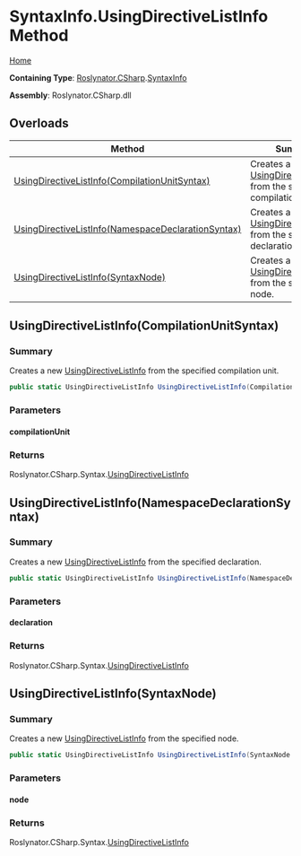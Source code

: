 <a name="_top"></a>

# SyntaxInfo\.UsingDirectiveListInfo Method

[Home](../../../../README.md#_top)

**Containing Type**: [Roslynator.CSharp](../../README.md#_top)\.[SyntaxInfo](../README.md#_top)

**Assembly**: Roslynator\.CSharp\.dll

## Overloads

| Method | Summary |
| ------ | ------- |
| [UsingDirectiveListInfo(CompilationUnitSyntax)](#Roslynator_CSharp_SyntaxInfo_UsingDirectiveListInfo_Microsoft_CodeAnalysis_CSharp_Syntax_CompilationUnitSyntax_) | Creates a new [UsingDirectiveListInfo](../../Syntax/UsingDirectiveListInfo/README.md#_top) from the specified compilation unit\. |
| [UsingDirectiveListInfo(NamespaceDeclarationSyntax)](#Roslynator_CSharp_SyntaxInfo_UsingDirectiveListInfo_Microsoft_CodeAnalysis_CSharp_Syntax_NamespaceDeclarationSyntax_) | Creates a new [UsingDirectiveListInfo](../../Syntax/UsingDirectiveListInfo/README.md#_top) from the specified declaration\. |
| [UsingDirectiveListInfo(SyntaxNode)](#Roslynator_CSharp_SyntaxInfo_UsingDirectiveListInfo_Microsoft_CodeAnalysis_SyntaxNode_) | Creates a new [UsingDirectiveListInfo](../../Syntax/UsingDirectiveListInfo/README.md#_top) from the specified node\. |

## UsingDirectiveListInfo\(CompilationUnitSyntax\) <a name="Roslynator_CSharp_SyntaxInfo_UsingDirectiveListInfo_Microsoft_CodeAnalysis_CSharp_Syntax_CompilationUnitSyntax_"></a>

### Summary

Creates a new [UsingDirectiveListInfo](../../Syntax/UsingDirectiveListInfo/README.md#_top) from the specified compilation unit\.

```csharp
public static UsingDirectiveListInfo UsingDirectiveListInfo(CompilationUnitSyntax compilationUnit)
```

### Parameters

#### compilationUnit

### Returns

Roslynator\.CSharp\.Syntax\.[UsingDirectiveListInfo](../../Syntax/UsingDirectiveListInfo/README.md#_top)

## UsingDirectiveListInfo\(NamespaceDeclarationSyntax\) <a name="Roslynator_CSharp_SyntaxInfo_UsingDirectiveListInfo_Microsoft_CodeAnalysis_CSharp_Syntax_NamespaceDeclarationSyntax_"></a>

### Summary

Creates a new [UsingDirectiveListInfo](../../Syntax/UsingDirectiveListInfo/README.md#_top) from the specified declaration\.

```csharp
public static UsingDirectiveListInfo UsingDirectiveListInfo(NamespaceDeclarationSyntax declaration)
```

### Parameters

#### declaration

### Returns

Roslynator\.CSharp\.Syntax\.[UsingDirectiveListInfo](../../Syntax/UsingDirectiveListInfo/README.md#_top)

## UsingDirectiveListInfo\(SyntaxNode\) <a name="Roslynator_CSharp_SyntaxInfo_UsingDirectiveListInfo_Microsoft_CodeAnalysis_SyntaxNode_"></a>

### Summary

Creates a new [UsingDirectiveListInfo](../../Syntax/UsingDirectiveListInfo/README.md#_top) from the specified node\.

```csharp
public static UsingDirectiveListInfo UsingDirectiveListInfo(SyntaxNode node)
```

### Parameters

#### node

### Returns

Roslynator\.CSharp\.Syntax\.[UsingDirectiveListInfo](../../Syntax/UsingDirectiveListInfo/README.md#_top)

